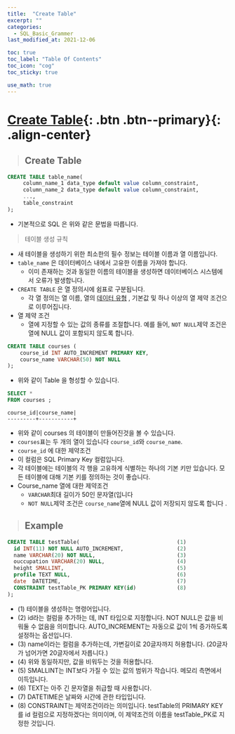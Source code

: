 ```yaml
---
title:  "Create Table"
excerpt: ""
categories:
  - SQL_Basic_Grammer
last_modified_at: 2021-12-06

toc: true
toc_label: "Table Of Contents"
toc_icon: "cog"
toc_sticky: true

use_math: true
---
```


# [Create Table](#link){: .btn .btn--primary}{: .align-center}

> ## Create Table

```sql
CREATE TABLE table_name(
     column_name_1 data_type default value column_constraint,
     column_name_2 data_type default value column_constraint,
     ...,
     table_constraint
);
```

- 기본적으로 SQL 은 위와 같은 문법을 따릅니다. 

> 테이블 생성 규칙

- 새 테이블을 생성하기 위한 최소한의 필수 정보는 테이블 이름과 열 이름입니다.
- `table_name` 은 데이터베이스 내에서 고유한 이름을 가져야 합니다.
  - 이미 존재하는 것과 동일한 이름의 테이블을 생성하면 데이터베이스 시스템에서 오류가 발생합니다.
- `CREATE TABLE` 은 열 정의시에 쉼표로 구분됩니다.
  - 각 열 정의는 열 이름, 열의 [데이터 유형](https://www.sqltutorial.org/sql-data-types/) , 기본값 및 하나 이상의 열 제약 조건으로 이루어집니다.
- 열 제약 조건
  - 열에 지정할 수 있는 값의 종류를 조절합니다.  예를 들어, `NOT NULL`제약 조건은 열에 NULL 값이 포함되지 않도록 합니다.

```sql
CREATE TABLE courses (
    course_id INT AUTO_INCREMENT PRIMARY KEY,
    course_name VARCHAR(50) NOT NULL
);
```

- 위와 같이 Table 을 형성할 수 있습니다.

```sql
SELECT *
FROM courses ; 
```

```
course_id|course_name|
---------+-----------+
```

- 위와 같이 courses 의 테이블이 만들어진것을 볼 수 있습니다.
- `courses`표는 두 개의 열이 있습니다 `course_id`와 `course_name`.
-  `course_id`  에 대한 제약조건
  - 이 컬럼은 SQL Primary Key 컬럼입니다. 
  - 각 테이블에는 테이블의 각 행을 고유하게 식별하는 하나의 기본 키만 있습니다. 모든 테이블에 대해 기본 키를 정의하는 것이 좋습니다.
- Course_name 열에 대한 제약조건
  - `VARCHAR`최대 길이가 50인 문자열(입니다
  - `NOT NULL`제약 조건은 `course_name`열에 NULL 값이 저장되지 않도록 합니다 .

> ## Example 

```sql
CREATE TABLE testTable(                               (1)
  id INT(11) NOT NULL AUTO_INCREMENT,                 (2)
  name VARCHAR(20) NOT NULL,                          (3)
  ouccupation VARCHAR(20) NULL,                       (4)
  height SMALLINT,                                    (5)
  profile TEXT NULL,                                  (6)
  date  DATETIME,                                     (7)
  CONSTRAINT testTable_PK PRIMARY KEY(id)             (8)
);
```

- (1) 테이블을 생성하는 명령어입니다.
- (2) id라는 컬럼을 추가하는 데, INT 타입으로 지정합니다. NOT NULL은 값을 비워둘 수 없음을 의미합니다. AUTO_INCREMENT는 자동으로 값이 1씩 증가하도록 설정하는 옵션입니다.
- (3) name이라는 컬럼을 추가하는데, 가변길이로 20글자까지 허용합니다. (20글자가 넘어가면 20글자에서 자릅니다.)
- (4) 위와 동일하지만, 값을 비워두는 것을 허용합니다.
- (5) SMALLINT는 INT보다 가질 수 있는 값의 범위가 작습니다. 메모리 측면에서 이득입니다.
- (6) TEXT는 아주 긴 문자열을 취급할 때 사용합니다.
- (7) DATETIME은 날짜와 시간에 관한 타입입니다.
- (8) CONSTRAINT는 제약조건이라는 의미입니다. testTable의 PRIMARY KEY를 id 컬럼으로 지정하겠다는 의미이며, 이 제약조건의 이름을 testTable_PK로 지정한 것입니다.

